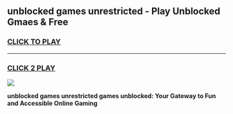 
## unblocked games unrestricted - Play Unblocked Gmaes & Free
<h3>
<a href="https://premium.freeplayer.one?title=unblocked_games_unrestricted&ref=19F">CLICK TO PLAY</a></h3>
<hr>

<h3>
<a href="https://premium.freeplayer.one?title=unblocked_games_unrestricted&ref=19F">CLICK 2 PLAY</a>
  
</h3>

<a href="https://premium.freeplayer.one?title=unblocked_games_unrestricted&ref=19F/"><img src="https://clearcache.store/games.png"></a>


**unblocked games unrestricted games unblocked: Your Gateway to Fun and Accessible Online Gaming**
